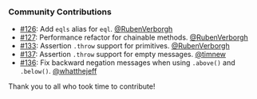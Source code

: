### Community Contributions

* [#126](https://github.com/chaijs/chai/pull/126): Add `eqls` alias for `eql`. [@RubenVerborgh](https://github.com/RubenVerborgh)
* [#127](https://github.com/chaijs/chai/issues/127): Performance refactor for chainable methods. [@RubenVerborgh](https://github.com/RubenVerborgh)
* [#133](https://github.com/chaijs/chai/pull/133): Assertion `.throw` support for primitives. [@RubenVerborgh](https://github.com/RubenVerborgh)
* [#137](https://github.com/chaijs/chai/issues/137): Assertion `.throw` support for empty messages. [@timnew](https://github.com/timnew)
* [#136](https://github.com/chaijs/chai/pull/136): Fix backward negation messages when using `.above()` and `.below()`. [@whatthejeff](https://github.com/whatthejeff)

Thank you to all who took time to contribute!
